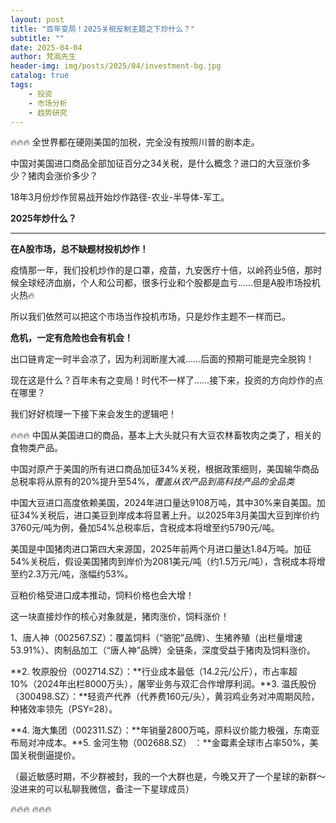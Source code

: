 ```yaml
---
layout: post
title: "百年变局！2025关税反制主题之下炒什么？"
subtitle: ""
date: 2025-04-04
author: 梵高先生
header-img: img/posts/2025/04/investment-bg.jpg
catalog: true
tags:
    - 投资
    - 市场分析
    - 趋势研究
---
```


🔥🔥🔥
全世界都在硬刚美国的加税，完全没有按照川普的剧本走。

中国对美国进口商品全部加征百分之34关税，是什么概念？进口的大豆涨价多少？猪肉会涨价多少？

18年3月份炒作贸易战开始炒作路径-农业-半导体-军工。

**2025年炒什么？**

****

**在A股市场，总不缺题材投机炒作！**

疫情那一年，我们投机炒作的是口罩，疫苗，九安医疗十倍，以岭药业5倍，那时候全球经济血崩，个人和公司都，很多行业和个股都是血亏……但是A股市场投机火热🔥

所以我们依然可以把这个市场当作投机市场，只是炒作主题不一样而已。

**危机，一定有危险也会有机会！**

出口链肯定一时半会凉了，因为利润断崖大减……后面的预期可能是完全脱钩！

现在这是什么？百年未有之变局！时代不一样了……接下来，投资的方向炒作的点在哪里？

我们好好梳理一下接下来会发生的逻辑吧！

🔥🔥🔥
中国从美国进口的商品，基本上大头就只有大豆农林畜牧肉之类了，相关的食物类产品。

中国对原产于美国的所有进口商品加征34%关税，根据政策细则，美国输华商品总税率将从原有的20%提升至54%，_覆盖从农产品到高科技产品的全品类_

中国大豆进口高度依赖美国，2024年进口量达9108万吨，其中30%来自美国。加征34%关税后，进口美豆到岸成本将显著上升。以2025年3月美国大豆到岸价约3760元/吨为例，叠加54%总税率后，含税成本将增至约5790元/吨。

美国是中国猪肉进口第四大来源国，2025年前两个月进口量达1.84万吨。加征54%关税后，假设美国猪肉到岸价为2081美元/吨（约1.5万元/吨），含税成本将增至约2.3万元/吨，涨幅约53%。

豆粕价格受进口成本推动，饲料价格也会大增！

这一块直接炒作的核心对象就是，猪肉涨价，饲料涨价！

1、唐人神（002567.SZ）：覆盖饲料（“骆驼”品牌）、生猪养殖（出栏量增速53.91%）、肉制品加工（“唐人神”品牌）全链条，深度受益于猪肉及饲料涨价。

**2. 牧原股份（002714.SZ）：**行业成本最低（14.2元/公斤），市占率超10%（2024年出栏8000万头），屠宰业务与双汇合作增厚利润。**3. 温氏股份（300498.SZ）：**轻资产代养（代养费160元/头），黄羽鸡业务对冲周期风险，种猪效率领先（PSY=28）。

**4. 海大集团（002311.SZ）：**年销量2800万吨，原料议价能力极强，东南亚布局对冲成本。**5. 金河生物（002688.SZ）&nbsp;：**金霉素全球市占率50%，美国关税倒逼提价。

（最近敏感时期，不少群被封，我的一个大群也是，今晚又开了一个星球的新群～没进来的可以私聊我微信，备注一下星球成员）

🔥🔥🔥
🔥🔥🔥